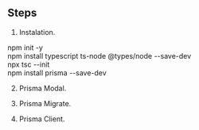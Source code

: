 ## Steps

1. Instalation.

npm init -y  <br/>
npm install typescript ts-node @types/node --save-dev <br/>
npx tsc --init <br/>
npm install prisma --save-dev 

2. Prisma Modal.


3. Prisma Migrate.

4. Prisma Client.

